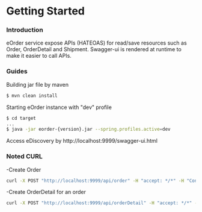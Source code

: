 # Getting Started

### Introduction
eOrder service expose APIs (HATEOAS) for read/save resources such as Order, OrderDetail and Shipment. Swagger-ui is rendered at runtime to make it easier to call APIs.


### Guides
Building jar file by maven
```sh
$ mvn clean install
```
Starting eOrder instance with "dev" profile
```sh
$ cd target
...
$ java -jar eorder-{version}.jar --spring.profiles.active=dev
```
Access eDiscovery by http://localhost:9999/swagger-ui.html

### Noted CURL
-Create Order
```sh
curl -X POST "http://localhost:9999/api/order" -H "accept: */*" -H "Content-Type: application/json" -d "{ \"deliveryDate\": \"2020-07-14\", \"status\": \"Init\", \"userId\": \"customer_id\"}"
```
-Create OrderDetail for an order
```sh
curl -X POST "http://localhost:9999/api/orderDetail" -H "accept: */*" -H "Content-Type: application/json" -d "{ \"order\": \"http://localhost:9999/api/order/orderId\", \"price\": 700, \"productId\": \"product_Id\", \"productName\": \"curl -X POST "http://localhost:9899/invoice" -H "accept: */*" -H "Content-Type: application/json" -d "{ \"customerName\": \"George Bane\", \"orderId\": \"09915783-369d-4add-a7c2-325d7ee5de5e\", \"status\": \"init\", \"totalAmount\": 700}"", \"quantity\": 1}"
```